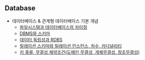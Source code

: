 ## Database
- 데이터베이스 & 관계형 데이터베이스 기본 개념
  - [파일시스템과 데이터베이스의 차이점]()
  - [DBMS와 스키마]()
  - [데이터 독립성과 RDBS]()
  - [릴레이션 스키마와 릴레이션 인스턴스, 차수, 카디널리티]()
  - [키 종류, 무결성 제약조건(도메인 무결성, 개체무결성, 참조무결성)]()

